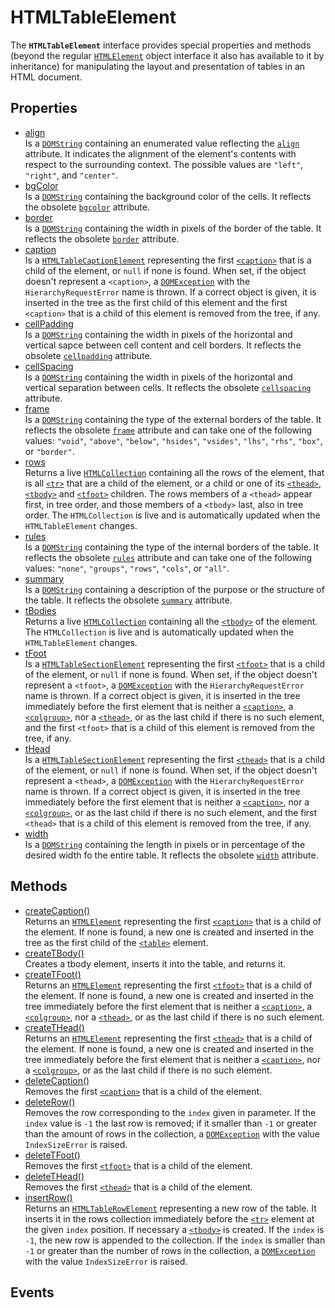 # HTMLTableElement

<div class='overview'>The <strong><code>HTMLTableElement</code></strong> interface provides special properties and methods (beyond the regular <a href="/en-US/docs/Web/API/HTMLElement" title="The HTMLElement interface represents any HTML element. Some elements directly implement this interface, while others implement it via an interface that inherits it."><code>HTMLElement</code></a> object interface it also has available to it by inheritance) for manipulating the layout and presentation of tables in an HTML document.</div>

## Properties

<ul class="items properties">
  <li>
    <a href="">align</a>
    <div>Is a <a href="/en-US/docs/Web/API/DOMString" title="DOMString is a UTF-16 String. As JavaScript already uses such strings, DOMString is mapped directly to a String."><code>DOMString</code></a> containing an enumerated value reflecting the <code><a href="/en-US/docs/Web/HTML/Element/table#attr-align">align</a></code> attribute. It indicates the alignment of the element's contents with respect to the surrounding context. The possible values are <code>"left"</code>, <code>"right"</code>, and <code>"center"</code>.</div>
  </li>
  <li>
    <a href="">bgColor</a>
    <div>Is a <a href="/en-US/docs/Web/API/DOMString" title="DOMString is a UTF-16 String. As JavaScript already uses such strings, DOMString is mapped directly to a String."><code>DOMString</code></a> containing the background color of the cells. It reflects the obsolete <code><a href="/en-US/docs/Web/HTML/Element/table#attr-bgcolor">bgcolor</a></code> attribute.</div>
  </li>
  <li>
    <a href="">border</a>
    <div>Is a <a href="/en-US/docs/Web/API/DOMString" title="DOMString is a UTF-16 String. As JavaScript already uses such strings, DOMString is mapped directly to a String."><code>DOMString</code></a> containing the width in pixels of the border of the table. It reflects the obsolete <code><a href="/en-US/docs/Web/HTML/Element/table#attr-border">border</a></code> attribute.</div>
  </li>
  <li>
    <a href="">caption</a>
    <div>Is a&nbsp;<a href="/en-US/docs/Web/API/HTMLTableCaptionElement" title="The HTMLTableCaptionElement interface special properties (beyond the regular HTMLElement interface it also has available to it by inheritance) for manipulating table caption elements."><code>HTMLTableCaptionElement</code></a> representing the first <a href="/en-US/docs/Web/HTML/Element/caption" title="The HTML Table Caption element (<caption>) specifies the caption (or title) of a table, and if used is always the first child of a <table>."><code>&lt;caption&gt;</code></a> that is a child of the element, or <code>null</code> if none is found. When set, if the object doesn't represent a <code>&lt;caption&gt;</code>, a <a href="/en-US/docs/Web/API/DOMException" title="The DOMException interface represents an abnormal event (called an exception) which occurs as a result of calling a method or accessing a property of a web API."><code>DOMException</code></a> with the <code>HierarchyRequestError</code> name is thrown. If a correct object is given, it is inserted in the tree as the first child of this element and the first <code>&lt;caption&gt;</code> that is a child of this element is removed from the tree, if any.</div>
  </li>
  <li>
    <a href="">cellPadding</a>
    <div>Is a <a href="/en-US/docs/Web/API/DOMString" title="DOMString is a UTF-16 String. As JavaScript already uses such strings, DOMString is mapped directly to a String."><code>DOMString</code></a> containing the width in pixels of the horizontal and vertical sapce between cell content and cell borders. It reflects the obsolete <code><a href="/en-US/docs/Web/HTML/Element/table#attr-cellpadding">cellpadding</a></code> attribute.</div>
  </li>
  <li>
    <a href="">cellSpacing</a>
    <div>Is a <a href="/en-US/docs/Web/API/DOMString" title="DOMString is a UTF-16 String. As JavaScript already uses such strings, DOMString is mapped directly to a String."><code>DOMString</code></a> containing the width in pixels of the horizontal and vertical separation between cells. It reflects the obsolete <code><a href="/en-US/docs/Web/HTML/Element/table#attr-cellspacing">cellspacing</a></code> attribute.</div>
  </li>
  <li>
    <a href="">frame</a>
    <div>Is a <a href="/en-US/docs/Web/API/DOMString" title="DOMString is a UTF-16 String. As JavaScript already uses such strings, DOMString is mapped directly to a String."><code>DOMString</code></a> containing the type of the external borders of the table. It reflects the obsolete <code><a href="/en-US/docs/Web/HTML/Element/table#attr-frame">frame</a></code> attribute and can take one of the following values: <code>"void"</code>, <code>"above"</code>, <code>"below"</code>, <code>"hsides"</code>, <code>"vsides"</code>, <code>"lhs"</code>, <code>"rhs"</code>, <code>"box"</code>, or <code>"border"</code>.</div>
  </li>
  <li>
    <a href="">rows</a>
    <div>Returns a live <a href="/en-US/docs/Web/API/HTMLCollection" title="The HTMLCollection interface represents a generic collection (array-like object similar to arguments) of elements (in document order) and offers methods and properties for selecting from the list."><code>HTMLCollection</code></a> containing all the rows of the element, that is all <a href="/en-US/docs/Web/HTML/Element/tr" title="The HTML <tr> element defines a row of cells in a table. The row's cells can then be established using a mix of <td> (data cell) and <th> (header cell) elements."><code>&lt;tr&gt;</code></a> that are a child of the element, or a child or one of its <a href="/en-US/docs/Web/HTML/Element/thead" title="The HTML <thead> element defines a set of rows defining the head of the columns of the table."><code>&lt;thead&gt;</code></a>, <a href="/en-US/docs/Web/HTML/Element/tbody" title="The HTML Table Body element (<tbody>) encapsulates a set of table rows (<tr> elements), indicating that they comprise the body of the table (<table>)."><code>&lt;tbody&gt;</code></a> and <a href="/en-US/docs/Web/HTML/Element/tfoot" title="The HTML <tfoot> element defines a set of rows summarizing the columns of the table."><code>&lt;tfoot&gt;</code></a> children. The rows members of a <code>&lt;thead&gt;</code> appear first, in tree order, and those members of a <code>&lt;tbody&gt;</code> last, also in tree order. The <code>HTMLCollection</code> is live and is automatically updated when the <code>HTMLTableElement</code> changes.</div>
  </li>
  <li>
    <a href="">rules</a>
    <div>Is a <a href="/en-US/docs/Web/API/DOMString" title="DOMString is a UTF-16 String. As JavaScript already uses such strings, DOMString is mapped directly to a String."><code>DOMString</code></a> containing the type of the internal borders of the table. It reflects the obsolete <code><a href="/en-US/docs/Web/HTML/Element/table#attr-rules">rules</a></code> attribute and can take one of the following values: <code>"none"</code>, <code>"groups"</code>, <code>"rows"</code>, <code>"cols"</code>, or <code>"all"</code>.</div>
  </li>
  <li>
    <a href="">summary</a>
    <div>Is a <a href="/en-US/docs/Web/API/DOMString" title="DOMString is a UTF-16 String. As JavaScript already uses such strings, DOMString is mapped directly to a String."><code>DOMString</code></a> containing a description of the purpose or the structure of the table. It reflects the obsolete <code><a href="/en-US/docs/Web/HTML/Element/table#attr-summary">summary</a></code> attribute.</div>
  </li>
  <li>
    <a href="">tBodies</a>
    <div>Returns a live <a href="/en-US/docs/Web/API/HTMLCollection" title="The HTMLCollection interface represents a generic collection (array-like object similar to arguments) of elements (in document order) and offers methods and properties for selecting from the list."><code>HTMLCollection</code></a> containing all the <a href="/en-US/docs/Web/HTML/Element/tbody" title="The HTML Table Body element (<tbody>) encapsulates a set of table rows (<tr> elements), indicating that they comprise the body of the table (<table>)."><code>&lt;tbody&gt;</code></a> of the element. The <code>HTMLCollection</code> is live and is automatically updated when the <code>HTMLTableElement</code> changes.</div>
  </li>
  <li>
    <a href="">tFoot</a>
    <div>Is a&nbsp;<a href="/en-US/docs/Web/API/HTMLTableSectionElement" title="The HTMLTableSectionElement interface provides special properties and methods (beyond the HTMLElement interface it also has available to it by inheritance) for manipulating the layout and presentation of sections, that is headers, footers and bodies, in an HTML table."><code>HTMLTableSectionElement</code></a> representing the first <a href="/en-US/docs/Web/HTML/Element/tfoot" title="The HTML <tfoot> element defines a set of rows summarizing the columns of the table."><code>&lt;tfoot&gt;</code></a> that is a child of the element, or <code>null</code> if none is found. When set, if the object doesn't represent a <code>&lt;tfoot&gt;</code>, a <a href="/en-US/docs/Web/API/DOMException" title="The DOMException interface represents an abnormal event (called an exception) which occurs as a result of calling a method or accessing a property of a web API."><code>DOMException</code></a> with the <code>HierarchyRequestError</code> name is thrown. If a correct object is given, it is inserted in the tree immediately before the first element that is neither a <a href="/en-US/docs/Web/HTML/Element/caption" title="The HTML Table Caption element (<caption>) specifies the caption (or title) of a table, and if used is always the first child of a <table>."><code>&lt;caption&gt;</code></a>, a <a href="/en-US/docs/Web/HTML/Element/colgroup" title="The HTML <colgroup> element defines a group of columns within a table."><code>&lt;colgroup&gt;</code></a>, nor a <a href="/en-US/docs/Web/HTML/Element/thead" title="The HTML <thead> element defines a set of rows defining the head of the columns of the table."><code>&lt;thead&gt;</code></a>, or as the last child if there is no such element, and the first <code>&lt;tfoot&gt;</code> that is a child of this element is removed from the tree, if any.</div>
  </li>
  <li>
    <a href="">tHead</a>
    <div>Is a&nbsp;<a href="/en-US/docs/Web/API/HTMLTableSectionElement" title="The HTMLTableSectionElement interface provides special properties and methods (beyond the HTMLElement interface it also has available to it by inheritance) for manipulating the layout and presentation of sections, that is headers, footers and bodies, in an HTML table."><code>HTMLTableSectionElement</code></a> representing the first <a href="/en-US/docs/Web/HTML/Element/thead" title="The HTML <thead> element defines a set of rows defining the head of the columns of the table."><code>&lt;thead&gt;</code></a> that is a child of the element, or <code>null</code> if none is found. When set, if the object doesn't represent a <code>&lt;thead&gt;</code>, a <a href="/en-US/docs/Web/API/DOMException" title="The DOMException interface represents an abnormal event (called an exception) which occurs as a result of calling a method or accessing a property of a web API."><code>DOMException</code></a> with the <code>HierarchyRequestError</code> name is thrown. If a correct object is given, it is inserted in the tree immediately before the first element that is neither a <a href="/en-US/docs/Web/HTML/Element/caption" title="The HTML Table Caption element (<caption>) specifies the caption (or title) of a table, and if used is always the first child of a <table>."><code>&lt;caption&gt;</code></a>, nor a <a href="/en-US/docs/Web/HTML/Element/colgroup" title="The HTML <colgroup> element defines a group of columns within a table."><code>&lt;colgroup&gt;</code></a>, or as the last child if there is no such element, and the first <code>&lt;thead&gt;</code> that is a child of this element is removed from the tree, if any.</div>
  </li>
  <li>
    <a href="">width</a>
    <div>Is a <a href="/en-US/docs/Web/API/DOMString" title="DOMString is a UTF-16 String. As JavaScript already uses such strings, DOMString is mapped directly to a String."><code>DOMString</code></a> containing the length in pixels or in percentage of the desired width fo the entire table. It reflects the obsolete <code><a href="/en-US/docs/Web/HTML/Element/table#attr-width">width</a></code> attribute.</div>
  </li>
</ul>

## Methods

<ul class="items methods">
  <li>
    <a href="">createCaption()</a>
    <div>Returns an <a href="/en-US/docs/Web/API/HTMLElement" title="The HTMLElement interface represents any HTML element. Some elements directly implement this interface, while others implement it via an interface that inherits it."><code>HTMLElement</code></a> representing the first <a href="/en-US/docs/Web/HTML/Element/caption" title="The HTML Table Caption element (<caption>) specifies the caption (or title) of a table, and if used is always the first child of a <table>."><code>&lt;caption&gt;</code></a> that is a child of the element. If none is found, a new one is created and inserted in the tree as the first child of the <a href="/en-US/docs/Web/HTML/Element/table" title="The HTML <table> element represents tabular data — that is, information presented in a two-dimensional table comprised of rows and columns of cells containing data."><code>&lt;table&gt;</code></a> element.</div>
  </li>
  <li>
    <a href="">createTBody()</a>
    <div>Creates a tbody element, inserts it into the table, and returns it.</div>
  </li>
  <li>
    <a href="">createTFoot()</a>
    <div>Returns an <a href="/en-US/docs/Web/API/HTMLElement" title="The HTMLElement interface represents any HTML element. Some elements directly implement this interface, while others implement it via an interface that inherits it."><code>HTMLElement</code></a> representing the first <a href="/en-US/docs/Web/HTML/Element/tfoot" title="The HTML <tfoot> element defines a set of rows summarizing the columns of the table."><code>&lt;tfoot&gt;</code></a> that is a child of the element. If none is found, a new one is created and inserted in the tree immediately before the first element that is neither a <a href="/en-US/docs/Web/HTML/Element/caption" title="The HTML Table Caption element (<caption>) specifies the caption (or title) of a table, and if used is always the first child of a <table>."><code>&lt;caption&gt;</code></a>, a <a href="/en-US/docs/Web/HTML/Element/colgroup" title="The HTML <colgroup> element defines a group of columns within a table."><code>&lt;colgroup&gt;</code></a>, nor a <a href="/en-US/docs/Web/HTML/Element/thead" title="The HTML <thead> element defines a set of rows defining the head of the columns of the table."><code>&lt;thead&gt;</code></a>, or as the last child if there is no such element.</div>
  </li>
  <li>
    <a href="">createTHead()</a>
    <div>Returns an <a href="/en-US/docs/Web/API/HTMLElement" title="The HTMLElement interface represents any HTML element. Some elements directly implement this interface, while others implement it via an interface that inherits it."><code>HTMLElement</code></a> representing the first <a href="/en-US/docs/Web/HTML/Element/thead" title="The HTML <thead> element defines a set of rows defining the head of the columns of the table."><code>&lt;thead&gt;</code></a> that is a child of the element. If none is found, a new one is created and inserted in the tree immediately before the first element that is neither a <a href="/en-US/docs/Web/HTML/Element/caption" title="The HTML Table Caption element (<caption>) specifies the caption (or title) of a table, and if used is always the first child of a <table>."><code>&lt;caption&gt;</code></a>, nor a <a href="/en-US/docs/Web/HTML/Element/colgroup" title="The HTML <colgroup> element defines a group of columns within a table."><code>&lt;colgroup&gt;</code></a>, or as the last child if there is no such element.</div>
  </li>
  <li>
    <a href="">deleteCaption()</a>
    <div>Removes the first <a href="/en-US/docs/Web/HTML/Element/caption" title="The HTML Table Caption element (<caption>) specifies the caption (or title) of a table, and if used is always the first child of a <table>."><code>&lt;caption&gt;</code></a> that is a child of the element.</div>
  </li>
  <li>
    <a href="">deleteRow()</a>
    <div>Removes the row corresponding to the <code>index</code> given in parameter. If the <code>index</code> value is <code>-1</code> the last row is removed; if it smaller than <code>-1</code> or greater than the amount of rows in the collection, a <a href="/en-US/docs/Web/API/DOMException" title="The DOMException interface represents an abnormal event (called an exception) which occurs as a result of calling a method or accessing a property of a web API."><code>DOMException</code></a> with the value <code>IndexSizeError</code> is raised.</div>
  </li>
  <li>
    <a href="">deleteTFoot()</a>
    <div>Removes the first <a href="/en-US/docs/Web/HTML/Element/tfoot" title="The HTML <tfoot> element defines a set of rows summarizing the columns of the table."><code>&lt;tfoot&gt;</code></a> that is a child of the element.</div>
  </li>
  <li>
    <a href="">deleteTHead()</a>
    <div>Removes the first <a href="/en-US/docs/Web/HTML/Element/thead" title="The HTML <thead> element defines a set of rows defining the head of the columns of the table."><code>&lt;thead&gt;</code></a> that is a child of the element.</div>
  </li>
  <li>
    <a href="">insertRow()</a>
    <div>Returns an <a href="/en-US/docs/Web/API/HTMLTableRowElement" title="The HTMLTableRowElement interface provides special properties and methods (beyond the HTMLElement interface it also has available to it by inheritance) for manipulating the layout and presentation of rows in an HTML table."><code>HTMLTableRowElement</code></a> representing a new row of the table. It inserts it in the rows collection immediately before the <a href="/en-US/docs/Web/HTML/Element/tr" title="The HTML <tr> element defines a row of cells in a table. The row's cells can then be established using a mix of <td> (data cell) and <th> (header cell) elements."><code>&lt;tr&gt;</code></a> element at the given <code>index</code> position. If necessary a <a href="/en-US/docs/Web/HTML/Element/tbody" title="The HTML Table Body element (<tbody>) encapsulates a set of table rows (<tr> elements), indicating that they comprise the body of the table (<table>)."><code>&lt;tbody&gt;</code></a> is created. If the <code>index</code> is <code>-1</code>, the new row is appended to the collection. If the <code>index</code> is smaller than <code>-1</code> or greater than the number of rows in the collection, a <a href="/en-US/docs/Web/API/DOMException" title="The DOMException interface represents an abnormal event (called an exception) which occurs as a result of calling a method or accessing a property of a web API."><code>DOMException</code></a> with the value <code>IndexSizeError</code> is raised.</div>
  </li>
</ul>

## Events
